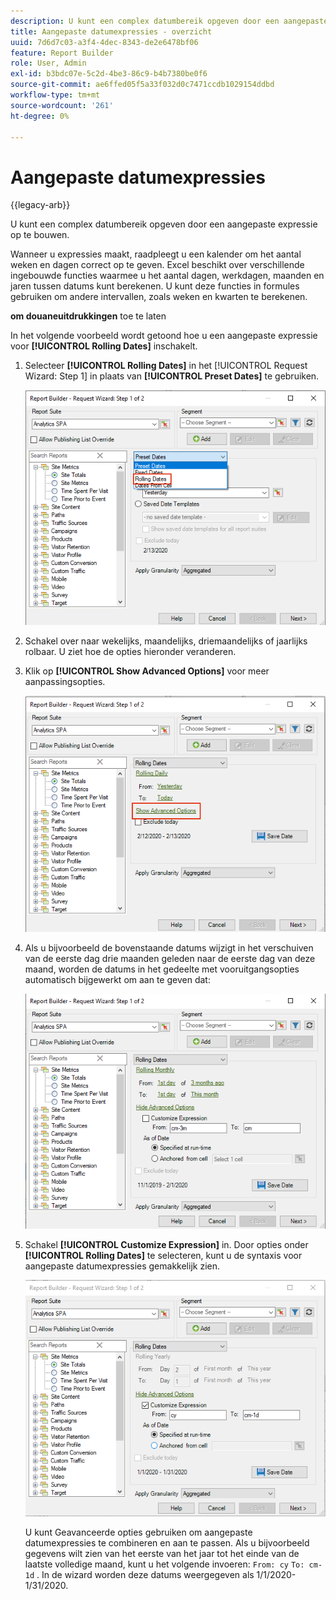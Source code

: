 ```yaml
---
description: U kunt een complex datumbereik opgeven door een aangepaste expressie op te bouwen.
title: Aangepaste datumexpressies - overzicht
uuid: 7d6d7c03-a3f4-4dec-8343-de2e6478bf06
feature: Report Builder
role: User, Admin
exl-id: b3bdc07e-5c2d-4be3-86c9-b4b7380be0f6
source-git-commit: ae6ffed05f5a33f032d0c7471ccdb1029154ddbd
workflow-type: tm+mt
source-wordcount: '261'
ht-degree: 0%

---
```


# Aangepaste datumexpressies

{{legacy-arb}}

U kunt een complex datumbereik opgeven door een aangepaste expressie op te bouwen.

Wanneer u expressies maakt, raadpleegt u een kalender om het aantal weken en dagen correct op te geven. Excel beschikt over verschillende ingebouwde functies waarmee u het aantal dagen, werkdagen, maanden en jaren tussen datums kunt berekenen. U kunt deze functies in formules gebruiken om andere intervallen, zoals weken en kwarten te berekenen.

**om douaneuitdrukkingen** toe te laten

In het volgende voorbeeld wordt getoond hoe u een aangepaste expressie voor **[!UICONTROL Rolling Dates]** inschakelt.

1. Selecteer **[!UICONTROL Rolling Dates]** in het [!UICONTROL Request Wizard: Step 1] in plaats van **[!UICONTROL Preset Dates]** te gebruiken.

   ![ Schermafbeelding die de Geselecteerde Data van het Draaien toont.](assets/rolldates1.png)

1. Schakel over naar wekelijks, maandelijks, driemaandelijks of jaarlijks rolbaar. U ziet hoe de opties hieronder veranderen.
1. Klik op **[!UICONTROL Show Advanced Options]** voor meer aanpassingsopties.

   ![ Screenshot die de Show Geavanceerde Opties benadrukt.](assets/rolldates2.png)

1. Als u bijvoorbeeld de bovenstaande datums wijzigt in het verschuiven van de eerste dag drie maanden geleden naar de eerste dag van deze maand, worden de datums in het gedeelte met vooruitgangsopties automatisch bijgewerkt om aan te geven dat:

   ![ Scherenshot die de het rollen data van de eerste dag drie maanden geleden aan de eerste dag van deze maand toont.](assets/rolldatesfor3.png)

1. Schakel **[!UICONTROL Customize Expression]** in. Door opties onder **[!UICONTROL Rolling Dates]** te selecteren, kunt u de syntaxis voor aangepaste datumexpressies gemakkelijk zien.

   ![ Schermafbeelding tonen die Geselecteerde Uitdrukking van de Aanpassing tonen.](assets/rolldatesfor5.png)

   U kunt Geavanceerde opties gebruiken om aangepaste datumexpressies te combineren en aan te passen. Als u bijvoorbeeld gegevens wilt zien van het eerste van het jaar tot het einde van de laatste volledige maand, kunt u het volgende invoeren: `From: cy` `To: cm-1d` . In de wizard worden deze datums weergegeven als 1/1/2020-1/31/2020.
